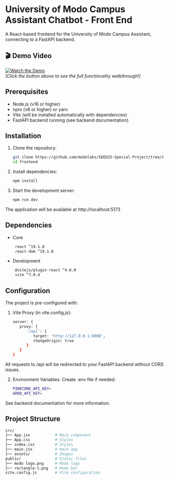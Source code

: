 # University of Modo Campus Assistant Chatbot - Front End

A React-based frontend for the University of Modo Campus Assistant, connecting to a FastAPI backend.

## 🎬 Demo Video  
[![Watch the Demo](https://img.shields.io/badge/▶_Watch_Full_Demo-FF0000?style=for-the-badge&logo=youtube&logoColor=white)](https://www.youtube.com/watch?v=YGy8wsjA0Vs)  
*(Click the button above to see the full functionality walkthrough!)*

## Prerequisites

- Node.js (v16 or higher)
- npm (v8 or higher) or yarn
- Vite (will be installed automatically with dependencies)
- FastAPI backend running (see backend documentation)

## Installation

1. Clone the repository:
   ```bash
   git clone https://github.com/modolabs/SEED25-Special-Project/tree/test
   cd frontend

2. Install dependencies:
   ```bash
   npm install

4. Start the development server:
   ```bash
   npm run dev

The application will be available at http://localhost:5173

## Dependencies
- Core
  ```bash
   react ^19.1.0
   react-dom ^19.1.0

- Development
  ```bash
   @vitejs/plugin-react ^4.6.0
   vite ^7.0.4

## Configuration
The project is pre-configured with:

1. Vite Proxy (in vite.config.js):
   ```bash
   server: {
      proxy: {
         '/api': {
            target: 'http://127.0.0.1:8000',
            changeOrigin: true
         }
      }
   }
All requests to /api will be redirected to your FastAPI backend without CORS issues.

2. Environment Variables:
Create .env file if needed:
   ```bash
   PINECONE_API_KEY=
   GROQ_API_KEY=
See backend documentation for more information.


## Project Structure
```bash
src/
├── App.jsx           # Main component
├── App.css           # Styles
├── index.css         # Styles
├── main.jsx          # main app
├── assets/           # Images
public/               # Static files
├── modo logo.png     # Modo logo
├── rectangle-1.png   # Modo bar
vite.config.js        # Vite configuration

